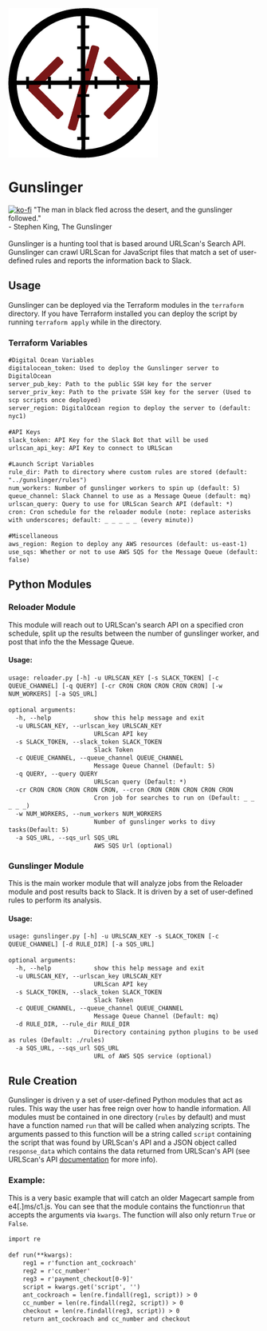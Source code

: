 ![](docs/images/logo.png)
# Gunslinger 
[![ko-fi](https://ko-fi.com/img/githubbutton_sm.svg)](https://ko-fi.com/S6S89H72)
"The man in black fled across the desert, and the gunslinger followed."<br>
\- Stephen King, The Gunslinger<br><br>
Gunslinger is a hunting tool that is based around URLScan's Search API. Gunslinger can crawl URLScan for JavaScript files that match a set of user-defined rules and reports the information back to Slack.

## Usage
Gunslinger can be deployed via the Terraform modules in the `terraform` directory. If you have Terraform installed you can deploy the script by running `terraform apply` while in the directory.
### Terraform Variables
```
#Digital Ocean Variables
digitalocean_token: Used to deploy the Gunslinger server to DigitalOcean
server_pub_key: Path to the public SSH key for the server
server_priv_key: Path to the private SSH key for the server (Used to scp scripts once deployed)
server_region: DigitalOcean region to deploy the server to (default: nyc1)

#API Keys
slack_token: API Key for the Slack Bot that will be used
urlscan_api_key: API Key to connect to URLScan

#Launch Script Variables
rule_dir: Path to directory where custom rules are stored (default: "../gunslinger/rules")
num_workers: Number of gunslinger workers to spin up (default: 5)
queue_channel: Slack Channel to use as a Message Queue (default: mq)
urlscan_query: Query to use for URLScan Search API (default: *)
cron: Cron schedule for the reloader module (note: replace asterisks with underscores; default: _ _ _ _ _ (every minute))

#Miscellaneous
aws_region: Region to deploy any AWS resources (default: us-east-1)
use_sqs: Whether or not to use AWS SQS for the Message Queue (default: false)
```

## Python Modules
### Reloader Module
This module will reach out to URLScan's search API on a specified cron schedule, split up the results between the number of gunslinger worker, and post that info the the Message Queue.
#### Usage:
```
usage: reloader.py [-h] -u URLSCAN_KEY [-s SLACK_TOKEN] [-c QUEUE_CHANNEL] [-q QUERY] [-cr CRON CRON CRON CRON CRON] [-w NUM_WORKERS] [-a SQS_URL]

optional arguments:
  -h, --help            show this help message and exit
  -u URLSCAN_KEY, --urlscan_key URLSCAN_KEY
                        URLScan API key
  -s SLACK_TOKEN, --slack_token SLACK_TOKEN
                        Slack Token
  -c QUEUE_CHANNEL, --queue_channel QUEUE_CHANNEL
                        Message Queue Channel (Default: 5)
  -q QUERY, --query QUERY
                        URLScan query (Default: *)
  -cr CRON CRON CRON CRON CRON, --cron CRON CRON CRON CRON CRON
                        Cron job for searches to run on (Default: _ _ _ _ _)
  -w NUM_WORKERS, --num_workers NUM_WORKERS
                        Number of gunslinger works to divy tasks(Default: 5)
  -a SQS_URL, --sqs_url SQS_URL
                        AWS SQS Url (optional)
```
### Gunslinger Module
This is the main worker module that will analyze jobs from the Reloader module and post results back to Slack. It is driven by a set of user-defined rules to perform its analysis.
#### Usage:
```
usage: gunslinger.py [-h] -u URLSCAN_KEY -s SLACK_TOKEN [-c QUEUE_CHANNEL] [-d RULE_DIR] [-a SQS_URL]

optional arguments:
  -h, --help            show this help message and exit
  -u URLSCAN_KEY, --urlscan_key URLSCAN_KEY
                        URLScan API key
  -s SLACK_TOKEN, --slack_token SLACK_TOKEN
                        Slack Token
  -c QUEUE_CHANNEL, --queue_channel QUEUE_CHANNEL
                        Message Queue Channel (Default: mq)
  -d RULE_DIR, --rule_dir RULE_DIR
                        Directory containing python plugins to be used as rules (Default: ./rules)
  -a SQS_URL, --sqs_url SQS_URL
                        URL of AWS SQS service (optional)
```

## Rule Creation
Gunslinger is driven y a set of user-defined Python modules that act as rules. This way the user has free reign over how to handle information. All modules must be contained in one directory (`rules` by default) and must have a function named `run` that will be called when analyzing scripts. The arguments passed to this function will be a string called `script` containing the script that was found by URLScan's API and a JSON object called `response_data` which contains the data returned from URLScan's API (see URLScan's API [documentation](https://urlscan.io/about-api/) for more info).
### Example:
This is a very basic example that will catch an older Magecart sample from e4[.]ms/c1.js. You can see that the module contains the function`run` that accepts the arguments via `kwargs`. The function will also only return `True` or `False`.
```
import re

def run(**kwargs):
    reg1 = r'function ant_cockroach'
    reg2 = r'cc_number'
    reg3 = r'payment_checkout[0-9]'
    script = kwargs.get('script', '')
    ant_cockroach = len(re.findall(reg1, script)) > 0
    cc_number = len(re.findall(reg2, script)) > 0
    checkout = len(re.findall(reg3, script)) > 0
    return ant_cockroach and cc_number and checkout
```

